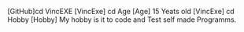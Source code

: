 [GitHub]cd VincEXE
[VincExe] cd Age
[Age] 15 Yeats old
[VincExe] cd Hobby
[Hobby] My hobby is it to code and Test self made Programms.
